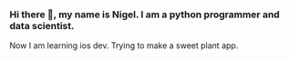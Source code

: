 ### Hi there 👋, my name is Nigel. I am a python programmer and data scientist. 

Now I am learning ios dev. Trying to make a sweet plant app.
